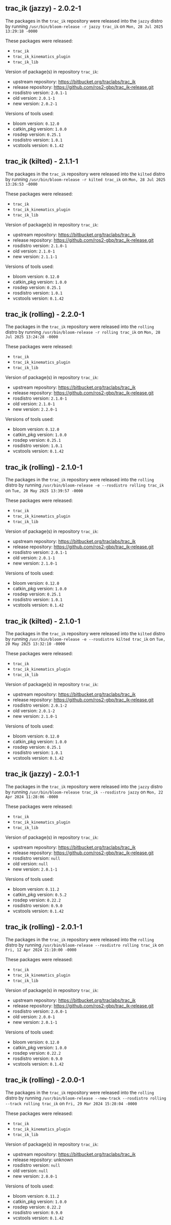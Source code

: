 ## trac_ik (jazzy) - 2.0.2-1

The packages in the `trac_ik` repository were released into the `jazzy` distro by running `/usr/bin/bloom-release -r jazzy trac_ik` on `Mon, 28 Jul 2025 13:29:18 -0000`

These packages were released:
- `trac_ik`
- `trac_ik_kinematics_plugin`
- `trac_ik_lib`

Version of package(s) in repository `trac_ik`:

- upstream repository: https://bitbucket.org/traclabs/trac_ik
- release repository: https://github.com/ros2-gbp/trac_ik-release.git
- rosdistro version: `2.0.1-1`
- old version: `2.0.1-1`
- new version: `2.0.2-1`

Versions of tools used:

- bloom version: `0.12.0`
- catkin_pkg version: `1.0.0`
- rosdep version: `0.25.1`
- rosdistro version: `1.0.1`
- vcstools version: `0.1.42`


## trac_ik (kilted) - 2.1.1-1

The packages in the `trac_ik` repository were released into the `kilted` distro by running `/usr/bin/bloom-release -r kilted trac_ik` on `Mon, 28 Jul 2025 13:26:53 -0000`

These packages were released:
- `trac_ik`
- `trac_ik_kinematics_plugin`
- `trac_ik_lib`

Version of package(s) in repository `trac_ik`:

- upstream repository: https://bitbucket.org/traclabs/trac_ik
- release repository: https://github.com/ros2-gbp/trac_ik-release.git
- rosdistro version: `2.1.0-1`
- old version: `2.1.0-1`
- new version: `2.1.1-1`

Versions of tools used:

- bloom version: `0.12.0`
- catkin_pkg version: `1.0.0`
- rosdep version: `0.25.1`
- rosdistro version: `1.0.1`
- vcstools version: `0.1.42`


## trac_ik (rolling) - 2.2.0-1

The packages in the `trac_ik` repository were released into the `rolling` distro by running `/usr/bin/bloom-release -r rolling trac_ik` on `Mon, 28 Jul 2025 13:24:28 -0000`

These packages were released:
- `trac_ik`
- `trac_ik_kinematics_plugin`
- `trac_ik_lib`

Version of package(s) in repository `trac_ik`:

- upstream repository: https://bitbucket.org/traclabs/trac_ik
- release repository: https://github.com/ros2-gbp/trac_ik-release.git
- rosdistro version: `2.1.0-1`
- old version: `2.1.0-1`
- new version: `2.2.0-1`

Versions of tools used:

- bloom version: `0.12.0`
- catkin_pkg version: `1.0.0`
- rosdep version: `0.25.1`
- rosdistro version: `1.0.1`
- vcstools version: `0.1.42`


## trac_ik (rolling) - 2.1.0-1

The packages in the `trac_ik` repository were released into the `rolling` distro by running `/usr/bin/bloom-release -e --rosdistro rolling trac_ik` on `Tue, 20 May 2025 13:39:57 -0000`

These packages were released:
- `trac_ik`
- `trac_ik_kinematics_plugin`
- `trac_ik_lib`

Version of package(s) in repository `trac_ik`:

- upstream repository: https://bitbucket.org/traclabs/trac_ik
- release repository: https://github.com/ros2-gbp/trac_ik-release.git
- rosdistro version: `2.0.1-1`
- old version: `2.0.1-1`
- new version: `2.1.0-1`

Versions of tools used:

- bloom version: `0.12.0`
- catkin_pkg version: `1.0.0`
- rosdep version: `0.25.1`
- rosdistro version: `1.0.1`
- vcstools version: `0.1.42`


## trac_ik (kilted) - 2.1.0-1

The packages in the `trac_ik` repository were released into the `kilted` distro by running `/usr/bin/bloom-release -e --rosdistro kilted trac_ik` on `Tue, 20 May 2025 13:32:10 -0000`

These packages were released:
- `trac_ik`
- `trac_ik_kinematics_plugin`
- `trac_ik_lib`

Version of package(s) in repository `trac_ik`:

- upstream repository: https://bitbucket.org/traclabs/trac_ik
- release repository: https://github.com/ros2-gbp/trac_ik-release.git
- rosdistro version: `2.0.1-2`
- old version: `2.0.1-2`
- new version: `2.1.0-1`

Versions of tools used:

- bloom version: `0.12.0`
- catkin_pkg version: `1.0.0`
- rosdep version: `0.25.1`
- rosdistro version: `1.0.1`
- vcstools version: `0.1.42`


## trac_ik (jazzy) - 2.0.1-1

The packages in the `trac_ik` repository were released into the `jazzy` distro by running `/usr/bin/bloom-release trac_ik --rosdistro jazzy` on `Mon, 22 Apr 2024 11:28:06 -0000`

These packages were released:
- `trac_ik`
- `trac_ik_kinematics_plugin`
- `trac_ik_lib`

Version of package(s) in repository `trac_ik`:

- upstream repository: https://bitbucket.org/traclabs/trac_ik
- release repository: https://github.com/ros2-gbp/trac_ik-release.git
- rosdistro version: `null`
- old version: `null`
- new version: `2.0.1-1`

Versions of tools used:

- bloom version: `0.11.2`
- catkin_pkg version: `0.5.2`
- rosdep version: `0.22.2`
- rosdistro version: `0.9.0`
- vcstools version: `0.1.42`


## trac_ik (rolling) - 2.0.1-1

The packages in the `trac_ik` repository were released into the `rolling` distro by running `/usr/bin/bloom-release --rosdistro rolling trac_ik` on `Fri, 12 Apr 2024 21:10:00 -0000`

These packages were released:
- `trac_ik`
- `trac_ik_kinematics_plugin`
- `trac_ik_lib`

Version of package(s) in repository `trac_ik`:

- upstream repository: https://bitbucket.org/traclabs/trac_ik
- release repository: https://github.com/ros2-gbp/trac_ik-release.git
- rosdistro version: `2.0.0-1`
- old version: `2.0.0-1`
- new version: `2.0.1-1`

Versions of tools used:

- bloom version: `0.12.0`
- catkin_pkg version: `1.0.0`
- rosdep version: `0.22.2`
- rosdistro version: `0.9.0`
- vcstools version: `0.1.42`


## trac_ik (rolling) - 2.0.0-1

The packages in the `trac_ik` repository were released into the `rolling` distro by running `/usr/bin/bloom-release --new-track --rosdistro rolling --track rolling trac_ik` on `Fri, 29 Mar 2024 15:28:04 -0000`

These packages were released:
- `trac_ik`
- `trac_ik_kinematics_plugin`
- `trac_ik_lib`

Version of package(s) in repository `trac_ik`:

- upstream repository: https://bitbucket.org/traclabs/trac_ik
- release repository: unknown
- rosdistro version: `null`
- old version: `null`
- new version: `2.0.0-1`

Versions of tools used:

- bloom version: `0.11.2`
- catkin_pkg version: `1.0.0`
- rosdep version: `0.22.2`
- rosdistro version: `0.9.0`
- vcstools version: `0.1.42`



